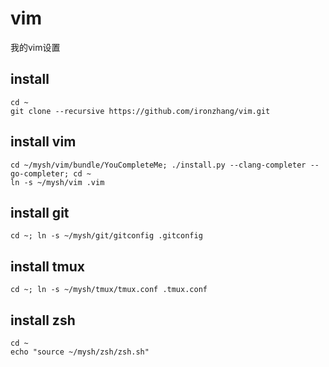 # vim

我的vim设置

## install
```
cd ~
git clone --recursive https://github.com/ironzhang/vim.git
```

## install vim
```
cd ~/mysh/vim/bundle/YouCompleteMe; ./install.py --clang-completer --go-completer; cd ~
ln -s ~/mysh/vim .vim
```

## install git
```
cd ~; ln -s ~/mysh/git/gitconfig .gitconfig
```

## install tmux
```
cd ~; ln -s ~/mysh/tmux/tmux.conf .tmux.conf
```

## install zsh
```
cd ~
echo "source ~/mysh/zsh/zsh.sh"
```

